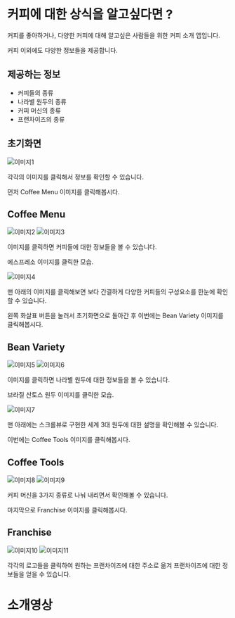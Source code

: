 # 커피에 대한 상식을 알고싶다면 ?
커피를 좋아하거나, 다양한 커피에 대해 알고싶은 사람들을 위한 커피 소개 앱입니다.

커피 이외에도 다양한 정보들을 제공합니다.

## 제공하는 정보
+ 커피들의 종류
+ 나라별 원두의 종류
+ 커피 머신의 종류
+ 프랜차이즈의 종류

## 초기화면
![이미지1](https://github.com/Jeongchan-Seo/Android-Project_Coffee/blob/master/%EC%8A%A4%ED%81%AC%EB%A6%B0%EC%83%B7%202024-06-19%20194111.png)

각각의 이미지를 클릭해서 정보를 확인할 수 있습니다.

먼저 Coffee Menu 이미지를 클릭해봅시다.

## Coffee Menu

![이미지2](https://github.com/Jeongchan-Seo/Android-Project_Coffee/blob/master/%EC%8A%A4%ED%81%AC%EB%A6%B0%EC%83%B7%202024-06-19%20194123.png)
![이미지3](https://github.com/Jeongchan-Seo/Android-Project_Coffee/blob/master/%EC%8A%A4%ED%81%AC%EB%A6%B0%EC%83%B7%202024-06-19%20194154.png)

이미지를 클릭하면 커피들에 대한 정보들을 볼 수 있습니다.

에스프레소 이미지를 클릭한 모습.

![이미지4](https://github.com/Jeongchan-Seo/Android-Project_Coffee/blob/master/%EC%8A%A4%ED%81%AC%EB%A6%B0%EC%83%B7%202024-06-19%20194207.png)

맨 아래의 이미지를 클릭해보면 보다 간결하게 다양한 커피들의 구성요소를 한눈에 확인할 수 있습니다.

왼쪽 화살표 버튼을 눌러서 초기화면으로 돌아간 후 이번에는 Bean Variety 이미지를 클릭해봅시다.

## Bean Variety

![이미지5](https://github.com/Jeongchan-Seo/Android-Project_Coffee/blob/master/%EC%8A%A4%ED%81%AC%EB%A6%B0%EC%83%B7%202024-06-19%20194221.png)
![이미지6](https://github.com/Jeongchan-Seo/Android-Project_Coffee/blob/master/%EC%8A%A4%ED%81%AC%EB%A6%B0%EC%83%B7%202024-06-19%20194238.png)

이미지를 클릭하면 나라별 원두에 대한 정보들을 볼 수 있습니다.

브라질 산토스 원두 이미지를 클릭한 모습.

![이미지7](https://github.com/Jeongchan-Seo/Android-Project_Coffee/blob/master/%EC%8A%A4%ED%81%AC%EB%A6%B0%EC%83%B7%202024-06-19%20194314.png)

맨 아래에는 스크롤뷰로 구현한 세계 3대 원두에 대한 설명을 확인해볼 수 있습니다.

이번에는 Coffee Tools 이미지를 클릭해봅시다.

## Coffee Tools

![이미지8](https://github.com/Jeongchan-Seo/Android-Project_Coffee/blob/master/%EC%8A%A4%ED%81%AC%EB%A6%B0%EC%83%B7%202024-06-19%20194337.png)
![이미지9](https://github.com/Jeongchan-Seo/Android-Project_Coffee/blob/master/%EC%8A%A4%ED%81%AC%EB%A6%B0%EC%83%B7%202024-06-19%20194408.png)

커피 머신을 3가지 종류로 나눠 내리면서 확인해볼 수 있습니다.

마지막으로 Franchise 이미지를 클릭해봅시다.

## Franchise

![이미지10](https://github.com/Jeongchan-Seo/Android-Project_Coffee/blob/master/%EC%8A%A4%ED%81%AC%EB%A6%B0%EC%83%B7%202024-06-19%20194420.png)
![이미지11](https://github.com/Jeongchan-Seo/Android-Project_Coffee/blob/master/%EC%8A%A4%ED%81%AC%EB%A6%B0%EC%83%B7%202024-06-19%20194440.png)

각각의 로고들을 클릭하여 원하는 프랜차이즈에 대한 주소로 옮겨 프랜차이즈에 대한 정보들을 얻을 수 있습니다.

# 소개영상

